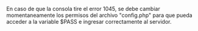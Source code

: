 En caso de que la consola tire el error 1045, se debe cambiar momentaneamente los permisos del archivo "config.php" para que pueda acceder a la variable $PASS
e ingresar correctamente al servidor.